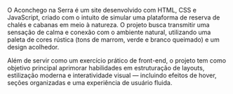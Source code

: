 O Aconchego na Serra é um site desenvolvido com HTML, CSS e JavaScript, criado com o intuito de simular uma plataforma de reserva de chalés e cabanas em meio à natureza.
O projeto busca transmitir uma sensação de calma e conexão com o ambiente natural, utilizando uma paleta de cores rústica (tons de marrom, verde e branco queimado) e um design acolhedor.

Além de servir como um exercício prático de front-end, o projeto tem como objetivo principal aprimorar habilidades em estruturação de layouts, estilização moderna e interatividade visual — incluindo efeitos de hover, seções organizadas e uma experiência de usuário fluida.
